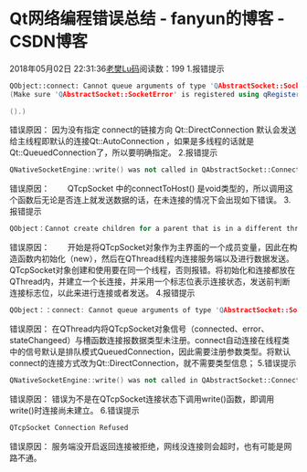 # Qt网络编程错误总结 - fanyun的博客 - CSDN博客
2018年05月02日 22:31:36[老樊Lu码](https://me.csdn.net/fanyun_01)阅读数：199
1.报错提示
```cpp
QObject::connect: Cannot queue arguments of type 'QAbstractSocket::SocketError'  
(Make sure 'QAbstractSocket::SocketError' is registered using qRegisterMetaType  
  
().)
```
错误原因：
因为没有指定 connect的链接方向 Qt::DirectConnection
默认会发送给主线程即默认的连接Qt::AutoConnection ，如果是多线程的话就是Qt::QueuedConnection了，所以要明确指定。
2.报错提示
```cpp
QNativeSocketEngine::write() was not called in QAbstractSocket::ConnectedState
```
错误原因：
       QTcpSocket 中的connectToHost() 是void类型的，所以调用这个函数后无论是否连上就发送数据的话，在未连接的情况下会出现如下错误。
3.报错提示
```cpp
QObject：Cannot create children for a parent that is in a different thread
```
错误原因：
       开始是将QTcpSocket对象作为主界面的一个成员变量，因此在构造函数内初始化（new），然后在QThread线程内连接服务端以及进行数据发送。QTcpSocket对象创建和使用要在同一个线程，否则报错。将初始化和连接都放在QThread内，并建立一个长连接，并采用一个标志位表示连接状态，发送前判断连接标志位，以此来进行连接或者发送。
4.报错提示
```cpp
QObject：：connect: Cannot queue arguments of type 'QAbstractSocket::SocketError' (Make sure ‘QAbstractSocket::SocketError' is registered using qRegisterMetaType(). )
```
错误原因：
在QThread内将QTcpSocket对象信号（connected、error、stateChangeed）与槽函数连接报数据类型未注册。connect自动连接在线程类中的信号默认是排队模式QueuedConnection，因此需要注册参数类型。将默认connect的连接方式改为Qt::DirectConnection，就不需要类型信息；
5.错误提示
```cpp
QNativeSocketEngine::write() was not called in QAbstractSocket::ConnectedState
```
错误原因：
错误为不是在QTcpSocket连接状态下调用write()函数，即调用write()时连接尚未建立。
6.错误提示
```cpp
QTcpSocket Connection Refused
```
错误原因：
服务端没开启返回连接被拒绝，网线没连接则会超时，也有可能是网路不通。
